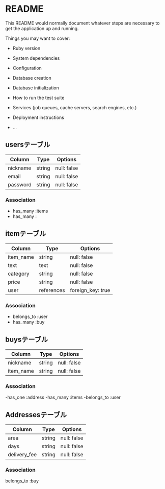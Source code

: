 # README

This README would normally document whatever steps are necessary to get the
application up and running.

Things you may want to cover:

* Ruby version

* System dependencies

* Configuration

* Database creation

* Database initialization

* How to run the test suite

* Services (job queues, cache servers, search engines, etc.)

* Deployment instructions

* ...

## usersテーブル

| Column    | Type    | Options     |
| --------- | ------- | ----------- |
| nickname  | string  | null: false |
| email     | string  | null: false |
| password  | string  | null: false |

### Association

- has_many :items
- has_many :

## itemテーブル

| Column     | Type       | Options           |
| ---------- | ---------- | ----------------- |
| item_name  | string     | null: false       |
| text       | text       | null: false       |
| category   | string     | null: false       |
| price      | string     | null: false       |
| user       | references | foreign_key: true |


### Association

- belongs_to :user
- has_many :buy

## buysテーブル

| Column      | Type      | Options     |
| ----------- | --------- | ----------- |
| nickname    | string    | null: false |
| item_name   | string    | null: false |

### Association

-has_one :address
-has_many :items
-belongs_to :user

## Addressesテーブル

| Column       | Type      | Options     |
| ------------ | --------- | ----------- |
| area         | string    | null: false |
| days         | string    | null: false |
| delivery_fee | string    | null: false |

### Association
 
 belongs_to :buy

 
